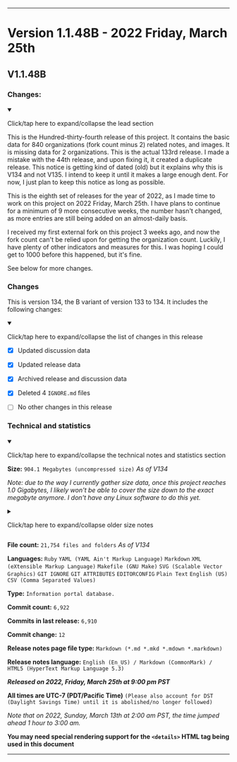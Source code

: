***

# Version 1.1.48B - 2022 Friday, March 25th

## V1.1.48B

### Changes:

<details open><summary><p lang="en">Click/tap here to expand/collapse the lead section</p></summary>

This is the Hundred-thirty-fourth release of this project. It contains the basic data for 840 organizations (fork count minus 2) related notes, and images. It is missing data for 2 organizations. This is the actual 133rd release. I made a mistake with the 44th release, and upon fixing it, it created a duplicate release. This notice is getting kind of dated (old) but it explains why this is V134 and not V135. I intend to keep it until it makes a large enough dent. For now, I just plan to keep this notice as long as possible.

This is the eighth set of releases for the year of 2022, as I made time to work on this project on 2022 Friday, March 25th. I have plans to continue for a minimum of 9 more consecutive weeks, the number hasn't changed, as more entries are still being added on an almost-daily basis.

I received my first external fork on this project 3 weeks ago, and now the fork count can't be relied upon for getting the organization count. Luckily, I have plenty of other indicators and measures for this. I was hoping I could get to 1000 before this happened, but it's fine.

See below for more changes.

</details>

### Changes

This is version 134, the B variant of version 133 to 134. It includes the following changes:

<details open><summary><p>Click/tap here to expand/collapse the list of changes in this release</p></summary>

- [x] Updated discussion data

- [x] Updated release data

- [x] Archived release and discussion data

<!--
- [x] Updated security info
!-->

<!-- - [x] Updated the main `README.md` file !-->

<!--
- [x] Updated the changelog, both in plain text and markdown formats

- [x] Added the `Follows` directory, for GitHub Organization follow data (the ability to follow organizations was added on 2022 March 21st)
!-->

- [x] Deleted 4 `IGNORE.md` files

<!--
- [x] Began adding support for 2022 data
!-->

<!--
- [x] Added data up to 2022 March 25th (10 new organizations documented)
!-->

- [ ] No other changes in this release

<!-- - [x] Updated Git navigation data !-->

</details>

### Technical and statistics

<details open><summary><p lang="en">Click/tap here to expand/collapse the technical notes and statistics section</p></summary>

**Size:** `904.1 Megabytes (uncompressed size)` _As of V134_

_Note: due to the way I currently gather size data, once this project reaches 1.0 Gigabytes, I likely won't be able to cover the size down to the exact megabyte anymore. I don't have any Linux software to do this yet._

<details><summary><p lang="en">Click/tap here to expand/collapse older size notes</p></summary>

_Why is this release so much larger? (V1.1.48A) A large image file (8.137 megabytes) was used more than 2 times, and there was a significant increase in documentation, along with other large image files, and clones of the changelog and security log._

</details>

**File count:** `21,754 files and folders` _As of V134_

**Languages:** `Ruby` `YAML (YAML Ain't Markup Language)` `Markdown` `XML (eXtensible Markup Language)` `Makefile (GNU Make)` `SVG (Scalable Vector Graphics)` `GIT IGNORE` `GIT ATTRIBUTES` `EDITORCONFIG` `Plain Text` `English (US)` `CSV (Comma Separated Values)`

**Type:** `Information portal database.`

**Commit count:** `6,922`

**Commits in last release:** `6,910`

**Commit change:** `12`

**Release notes page file type:** `Markdown (*.md *.mkd *.mdown *.markdown)`

**Release notes language:** `English (En_US) / Markdown (CommonMark) / HTML5 (HyperText Markup Language 5.3)`

***Released on 2022, Friday, March 25th at 9:00 pm PST***

**All times are UTC-7 (PDT/Pacific Time)** `(Please also account for DST (Daylight Savings Time) until it is abolished/no longer followed)`

_Note that on 2022, Sunday, March 13th at 2:00 am PST, the time jumped ahead 1 hour to 3:00 am._

**You may need special rendering support for the `<details>` HTML tag being used in this document**

</details>

***
